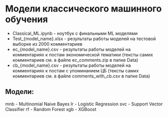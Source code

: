 # Модели классического машинного обучения
- Classical_ML.ipynb - ноутбук с финальными ML моделями
- Test_{model_name}.xlsx - результаты работы моделей на тестовой выборке из 2000 комментариев
- ec_{model_name}.csv - результаты работы моделей на комментариях к постам экономической тематики (тексты самих комментариев см. в файле ec_comments.zip в папке Data)
- cb_{model_name}.csv - результаты работы моделей на комментариях к постам с упоминанием ЦБ (тексты самих комментариев см. в файле comments_with_cb.csv в папке Data)

## Модели:
mnb - Multinomial Naive Bayes
lr - Logistic Regression
svc - Support Vector Classifier
rf - Random Forest
xgb - XGBoost

